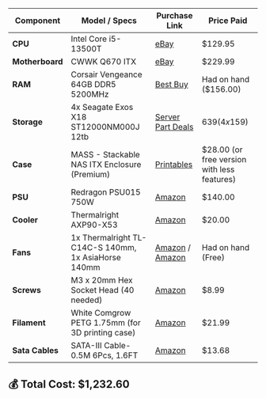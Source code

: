 | Component       | Model / Specs                            | Purchase Link | Price Paid  |
|-----------------|------------------------------------------|---------------|-------------|
| **CPU**         | Intel Core i5-13500T                          | [eBay](https://www.ebay.com/sch/i.html?_id=335854983254&_nkw=Intel+i5-13500T+SRMBQ+1.60GHz+14-Core+Socket+LGA+1700+Processor) | $129.95 |
| **Motherboard** | CWWK Q670 ITX                            | [eBay](https://www.ebay.com/itm/356005779601?var=625053552544) | $229.99 |
| **RAM**         | Corsair Vengeance 64GB DDR5 5200MHz      | [Best Buy](https://www.bestbuy.com/site/corsair-vengeance-64gb-2x32gb-ddr5-5200mhz-c40-udimm-desktop-memory-black/6496083.p?sb_share_source=PDP&skuId=6496083) | Had on hand ($156.00) |
| **Storage**     | 4x Seagate Exos X18 ST12000NM000J 12tb                                     | [Server Part Deals](https://serverpartdeals.com/collections/seagate-exos-enterprise-drives/products/seagate-exos-x18-st12000nm000j-12tb-7-2k-rpm-sata-6gb-s-3-5-recertified-hard-drive) | $639 (4x$159)|
| **Case**        | MASS - Stackable NAS ITX Enclosure (Premium)       | [Printables](https://www.printables.com/model/714333-modular-4-12-bay-nas-itx-case-modcase-mass) | $28.00 (or free version with less features) |
| **PSU**         | Redragon PSU015 750W                     | [Amazon](https://www.amazon.com/dp/B0C7KCC3DK) | $140.00 |
| **Cooler**      | Thermalright AXP90-X53         | [Amazon](https://www.amazon.com/dp/B0C65VG5BT) | $20.00 |
| **Fans**        | 1x Thermalright TL-C14C-S 140mm, 1x AsiaHorse 140mm     | [Amazon](https://www.amazon.com/dp/B0DGGKQFM6) / [Amazon](http://amazon.com/dp/B09DCKV4Y3) | Had on hand (Free) |
| **Screws**      | M3 x 20mm Hex Socket Head (40 needed)  | [Amazon](https://www.amazon.com/dp/B0DJQHC7K9) | $8.99 |
| **Filament**    | White Comgrow PETG 1.75mm (for 3D printing case) | [Amazon](https://www.amazon.com/dp/B0DC681QLV) | $21.99 |
| **Sata Cables**    | SATA-III Cable-0.5M 6Pcs, 1.6FT | [Amazon](https://www.amazon.com/dp/B09Q359C7Z) | $13.68 |

## 💰 Total Cost: **$1,232.60**
